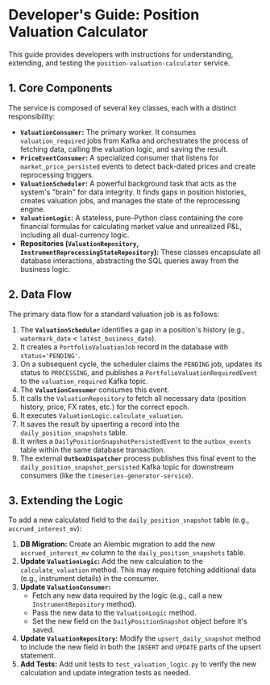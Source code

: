 # Developer's Guide: Position Valuation Calculator

This guide provides developers with instructions for understanding, extending, and testing the `position-valuation-calculator` service.

## 1. Core Components

The service is composed of several key classes, each with a distinct responsibility:

* **`ValuationConsumer`:** The primary worker. It consumes `valuation_required` jobs from Kafka and orchestrates the process of fetching data, calling the valuation logic, and saving the result.
* **`PriceEventConsumer`:** A specialized consumer that listens for `market_price_persisted` events to detect back-dated prices and create reprocessing triggers.
* **`ValuationScheduler`:** A powerful background task that acts as the system's "brain" for data integrity. It finds gaps in position histories, creates valuation jobs, and manages the state of the reprocessing engine.
* **`ValuationLogic`:** A stateless, pure-Python class containing the core financial formulas for calculating market value and unrealized P&L, including all dual-currency logic.
* **Repositories (`ValuationRepository`, `InstrumentReprocessingStateRepository`):** These classes encapsulate all database interactions, abstracting the SQL queries away from the business logic.

## 2. Data Flow

The primary data flow for a standard valuation job is as follows:

1.  The **`ValuationScheduler`** identifies a gap in a position's history (e.g., `watermark_date` < `latest_business_date`).
2.  It creates a `PortfolioValuationJob` record in the database with `status='PENDING'`.
3.  On a subsequent cycle, the scheduler claims the `PENDING` job, updates its status to `PROCESSING`, and publishes a `PortfolioValuationRequiredEvent` to the `valuation_required` Kafka topic.
4.  The **`ValuationConsumer`** consumes this event.
5.  It calls the `ValuationRepository` to fetch all necessary data (position history, price, FX rates, etc.) for the correct epoch.
6.  It executes `ValuationLogic.calculate_valuation`.
7.  It saves the result by upserting a record into the `daily_position_snapshots` table.
8.  It writes a `DailyPositionSnapshotPersistedEvent` to the `outbox_events` table within the same database transaction.
9.  The external **`OutboxDispatcher`** process publishes this final event to the `daily_position_snapshot_persisted` Kafka topic for downstream consumers (like the `timeseries-generator-service`).

## 3. Extending the Logic

To add a new calculated field to the `daily_position_snapshot` table (e.g., `accrued_interest_mv`):

1.  **DB Migration:** Create an Alembic migration to add the new `accrued_interest_mv` column to the `daily_position_snapshots` table.
2.  **Update `ValuationLogic`:** Add the new calculation to the `calculate_valuation` method. This may require fetching additional data (e.g., instrument details) in the consumer.
3.  **Update `ValuationConsumer`:**
    * Fetch any new data required by the logic (e.g., call a new `InstrumentRepository` method).
    * Pass the new data to the `ValuationLogic` method.
    * Set the new field on the `DailyPositionSnapshot` object before it's saved.
4.  **Update `ValuationRepository`:** Modify the `upsert_daily_snapshot` method to include the new field in both the `INSERT` and `UPDATE` parts of the upsert statement.
5.  **Add Tests:** Add unit tests to `test_valuation_logic.py` to verify the new calculation and update integration tests as needed.